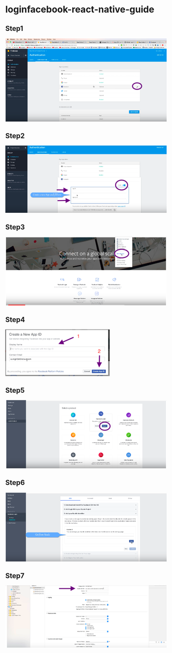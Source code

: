 # loginfacebook-react-native-guide

## Step1

<p align="left">
  <img src="https://github.com/dovandu/loginfacebook-react-native-guide/blob/master/Screen%20Shot%202018-09-04%20at%202.32.53%20PM.png">
</p>

## Step2

<p align="left">
  <img src="https://github.com/dovandu/loginfacebook-react-native-guide/blob/master/Screen%20Shot%202018-09-04%20at%202.33.20%20PM.png">
</p>

## Step3

<p align="left">
  <img src="https://github.com/dovandu/loginfacebook-react-native-guide/blob/master/Screen%20Shot%202018-09-04%20at%202.37.02%20PM.png">
</p>

## Step4

<p align="left">
  <img src="https://github.com/dovandu/loginfacebook-react-native-guide/blob/master/Screen%20Shot%202018-09-04%20at%202.37.54%20PM.png">
</p>

## Step5

<p align="left">
  <img src="https://github.com/dovandu/loginfacebook-react-native-guide/blob/master/Screen%20Shot%202018-09-04%20at%202.38.20%20PM.png">
</p>

## Step6

<p align="left">
  <img src="https://github.com/dovandu/loginfacebook-react-native-guide/blob/master/Screen%20Shot%202018-09-04%20at%202.40.40%20PM.png">
</p>

## Step7

<p align="left">
  <img src="https://github.com/dovandu/loginfacebook-react-native-guide/blob/master/Screen%20Shot%202018-09-04%20at%202.41.02%20PM.png">
</p>